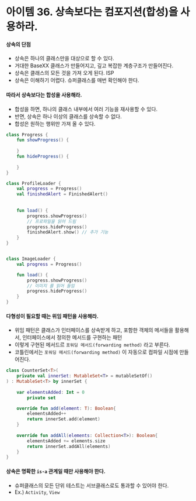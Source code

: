 # 아이템 36. 상속보다는 컴포지션(합성)을 사용하라.


#### 상속의 단점
- 상속은 하나의 클래스만을 대상으로 할 수 있다.
- 거대한 BaseXX 클래스가 만들어지고, 깊고 복잡한 계층구조가 만들어진다.
- 상속은 클래스의 모든 것을 가져 오게 된다. ISP
- 상속은 이해하기 어렵다. 슈퍼클래스를 매번 확인해야 한다.

#### 따라서 상속보다는 합성을 사용해라.
- 합성을 하면, 하나의 클래스 내부에서 여러 기능을 재사용할 수 있다. 
- 반면, 상속은 하나 이상의 클래스를 상속할 수 없다.
- 합성은 원하는 행위만 가져 올 수 있다.

```kotlin
class Progress {
    fun showProgress() {
        
    }
    fun hideProgress() {
        
    }
}

class ProfileLoader {
    val progress = Progress()
    val finishedAlert = FinishedAlert()
    
    
    fun load() {
        progress.showProgress()
        // 프로파일을 읽어 드림
        progress.hideProgress()
        finishedAlert.show() // 추가 기능
    }
}


class ImageLoader {
    val progress = Progress()

    fun load() {
        progress.showProgress()
        // 이미지 를 읽어 들임
        progress.hideProgress()
    }
}

```

#### 다형성이 필요할 때는 위임 패턴을 사용해라.
- 위임 패턴은 클래스가 인터페이스를 상속받게 하고, 포함한 객체의 메서들을 활용해서, 인터페이스에서 정의한 메서드를 구현하는 패턴
- 이렇게 구현된 메서드르 `포워딩 메서드(forwarding method)` 라고 부른다.
- 코틀린에서는 `포워딩 메서드(forwarding method)` 이 자동으로 컴파일 시점에 만들어진다.

```kotlin
class CounterSet<T>(
    private val innerSet: MutableSet<T> = mutableSetOf()
) : MutableSet<T> by innerSet {
    
    var elementsAdded: Int = 0
        private set

    override fun add(element: T): Boolean{
        elementsAdded++
        return innerSet.add(element)
    }
    
    override fun addAll(elements: Collection<T>): Boolean{
        elementsAdded += elements.size
        return innerSet.addAll(elements)
    }
}
```

#### 상속은 명확한 `is-a` 관계일 때만 사용해야 한다.
- 슈퍼클래스의 모든 단위 테스트는 서브클래스로도 통과할 수 있어야 한다.
- Ex.) `Activity`, `View`